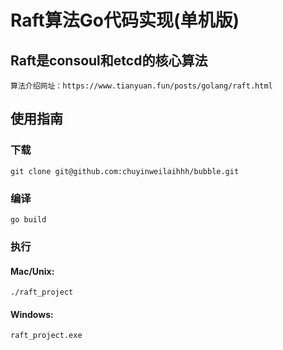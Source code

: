 # Raft算法Go代码实现(单机版)
## Raft是consoul和etcd的核心算法
    算法介绍网址：https://www.tianyuan.fun/posts/golang/raft.html
## 使用指南
### 下载
    git clone git@github.com:chuyinweilaihhh/bubble.git
### 编译
    go build
### 执行
#### Mac/Unix:
    ./raft_project
#### Windows:
    raft_project.exe
